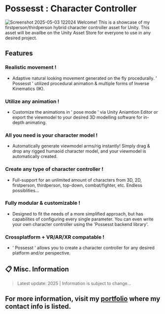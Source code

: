 # Possesst : Character Controller
![Screenshot 2025-05-03 122024](https://github.com/user-attachments/assets/4a0424c8-42b1-48fa-833b-1cce3472e3eb)
Welcome! This is a showcase of my firstperson/thirdperson hybrid character controller asset for Unity. This asset will be availbe on the Unity Asset Store for everyone to use in any desired project.

## Features
### Realistic movement !
+ Adaptive natural looking movement generated on the fly procedurally. ' Possesst ' utilized procedural animation & multiple forms of Inverse Kinematics (IK).
  
### Utilize any animation !
+ Customize the animations in ' pose mode ' via Unity Aniamtion Editor or export the viewmodel to your desired 3D modelling software for in-depth animating.
  
### All you need is your character model !
+ Automatically generate viewmodel arms/rig instantly! Simply drag & drop any rigged humaoid character model, and your viewmodel is automatically created.

### Create any type of character controller !
+ Full-support for an unlimited amount of characters from 3D, 2D, firstperson, thirdperson, top-down, combat/fighter, etc. Endless possiblities...
  
### Fully modular & customizable !
+ Designed to fit the needs of a more simplified approach, but has capabilites of configuring every single parameter. You can even write your own character controller using the 'Possesst backend library'.

### Crossplatform + VR/AR/XR compatable !
+ ' Possesst ' allows you to create a character controller for any desired platform and/or perspective.

## 📋 Misc. Information
> Latest update: 2025 | Information is subject to change...
## For more information, visit my [portfolio](https://camrenaa.github.io/) where my contact info is listed.

